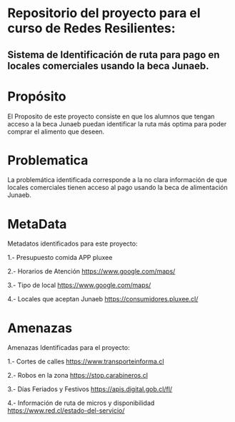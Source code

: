 # Repositorio del proyecto para el curso de Redes Resilientes: 
## Sistema de Identificación de ruta para pago en locales comerciales usando la beca Junaeb.

# Propósito
El Proposito de este proyecto consiste en que los alumnos que tengan acceso a la beca Junaeb puedan identificar la ruta más optima para poder comprar el alimento que deseen.

# Problematica
La problemática identificada corresponde a la no clara información de que locales comerciales tienen acceso al pago usando la beca de alimentación Junaeb.

# MetaData
Metadatos identificados para este proyecto:

1.- Presupuesto comida
APP pluxee

2.- Horarios de Atención
https://www.google.com/maps/ 

3.- Tipo de local
https://www.google.com/maps/ 

4.- Locales que aceptan Junaeb
https://consumidores.pluxee.cl/

# Amenazas
Amenazas Identificadas para el proyecto:

1.- Cortes de calles
https://www.transporteinforma.cl

2.- Robos en la zona
https://stop.carabineros.cl

3.- Días Feriados y Festivos
https://apis.digital.gob.cl/fl/

4.- Información de ruta de micros y disponibilidad
https://www.red.cl/estado-del-servicio/
